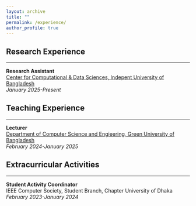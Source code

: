 ```yaml
---
layout: archive
title: ""
permalink: /experience/
author_profile: true
---
```

## Research Experience
------
**Research Assistant**
<br>
[Center for Computational & Data Sciences, Indepent University of Bangladesh](https://ccds.ai/)
<br>
*January 2025-Present*

## Teaching Experience
------
**Lecturer**
<br>
[Department of Computer Science and Engieering, Green University of Bangladesh](https://cse.green.edu.bd/)
<br>
*February 2024-January 2025*

## Extracurricular Activities
------
**Student Activity Coordinator**
<br>
IEEE Computer Society, Student Branch, Chapter University of Dhaka
<br>
*February 2023-January 2024*
